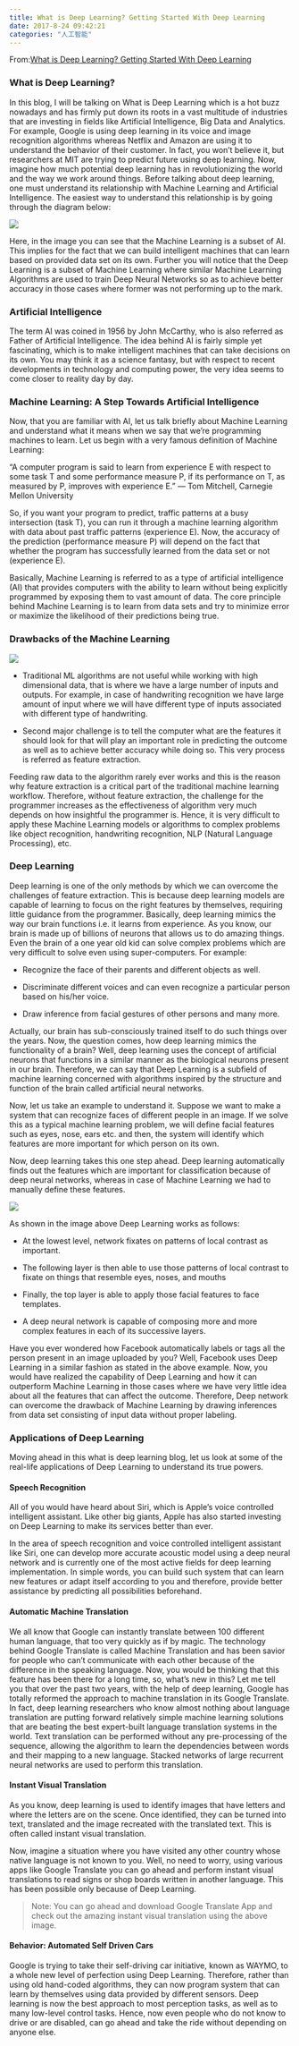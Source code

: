 ```yaml
---
title: What is Deep Learning? Getting Started With Deep Learning
date: 2017-8-24 09:42:21
categories: "人工智能"
---
```


From:[What is Deep Learning? Getting Started With Deep Learning](https://www.edureka.co/blog/what-is-deep-learning)

### What is Deep Learning?

In this blog, I will be talking on What is Deep Learning which is a hot buzz nowadays and has firmly put down its roots in a vast multitude of industries that are investing in fields like Artificial Intelligence, Big Data and Analytics. For example, Google is using deep learning in its voice and image recognition algorithms whereas Netflix and Amazon are using it to understand the behavior of their customer. In fact, you won’t believe it, but researchers at MIT are trying to predict future using deep learning. Now, imagine how much potential deep learning has in revolutionizing the world and the way we work around things. Before talking about deep learning, one must understand its relationship with Machine Learning and Artificial Intelligence. The easiest way to understand this relationship is by going through the diagram below:

![](/images/categories/ai/004/AI-Timeline-What-is-Deep-Learning-Edureka-1.png)


Here, in the image you can see that the Machine Learning is a subset of AI. This implies for the fact that we can build intelligent machines that can learn based on provided data set on its own. Further you will notice that the Deep Learning is a subset of Machine Learning where similar Machine Learning Algorithms are used to train Deep Neural Networks so as to achieve better accuracy in those cases where former was not performing up to the mark.

<!--more-->


### Artificial Intelligence

The term AI was coined in 1956 by John McCarthy, who is also referred as Father of Artificial Intelligence. The idea behind AI is fairly simple yet fascinating, which is to make intelligent machines that can take decisions on its own. You may think it as a science fantasy, but with respect to recent developments in technology and computing power, the very idea seems to come closer to reality day by day.

### Machine Learning: A Step Towards Artificial Intelligence

Now, that you are familiar with AI, let us talk briefly about Machine Learning and understand what it means when we say that we’re programming machines to learn. Let us begin with a very famous definition of Machine Learning:

“A computer program is said to learn from experience E with respect to some task T and some performance measure P, if its performance on T, as measured by P, improves with experience E.” — Tom Mitchell, Carnegie Mellon University

So, if you want your program to predict, traffic patterns at a busy intersection (task T), you can run it through a machine learning algorithm with data about past traffic patterns (experience E). Now, the accuracy of the prediction (performance measure P) will depend on the fact that whether the program has successfully learned from the data set or not (experience E). 

Basically, Machine Learning is referred to as a type of artificial intelligence (AI) that provides computers with the ability to learn without being explicitly programmed by exposing them to vast amount of data. The core principle behind Machine Learning is to learn from data sets and try to minimize error or maximize the likelihood of their predictions being true.

### Drawbacks of the Machine Learning

![](/images/categories/ai/004/Deep-Learning-Performance-What-is-Deep-Learning-Edureka-486x300.png)

* Traditional ML algorithms are not useful while working with high dimensional data, that is where we have a large number of inputs and outputs. For example, in case of handwriting recognition we have large amount of input where we will have different type of inputs associated with different type of handwriting.

* Second major challenge is to tell the computer what are the features it should look for that will play an important role in predicting the outcome as well as to achieve better accuracy while doing so. This very process is referred as feature extraction.

Feeding raw data to the algorithm rarely ever works and this is the reason why feature extraction is a critical part of the traditional machine learning workflow. Therefore, without feature extraction, the challenge for the programmer increases as the effectiveness of algorithm very much depends on how insightful the programmer is. Hence, it is very difficult to apply these Machine Learning models or algorithms to complex problems like object recognition, handwriting recognition, NLP (Natural Language Processing), etc.  

### Deep Learning

Deep learning is one of the only methods by which we can overcome the challenges of feature extraction. This is because deep learning models are capable of learning to focus on the right features by themselves, requiring little guidance from the programmer. Basically, deep learning mimics the way our brain functions i.e. it learns from experience. As you know, our brain is made up of billions of neurons that allows us to do amazing things. Even the brain of a one year old kid can solve complex problems which are very difficult to solve even using super-computers. For example:

* Recognize the face of their parents and different objects as well.

* Discriminate different voices and can even recognize a particular person based on his/her voice.

* Draw inference from facial gestures of other persons and many more. 

Actually, our brain has sub-consciously trained itself to do such things over the years. Now, the question comes, how deep learning mimics the functionality of a brain? Well, deep learning uses the concept of artificial neurons that functions in a similar manner as the biological neurons present in our brain. Therefore, we can say that Deep Learning is a subfield of machine learning concerned with algorithms inspired by the structure and function of the brain called artificial neural networks.

Now, let us take an example to understand it. Suppose we want to make a system that can recognize faces of different people in an image. If we solve this as a typical machine learning problem, we will define facial features such as eyes, nose, ears etc. and then, the system will identify which features are more important for which person on its own.

Now, deep learning takes this one step ahead. Deep learning automatically finds out the features which are important for classification because of deep neural networks, whereas in case of Machine Learning we had to manually define these features.

![](/images/categories/ai/004/Deep-Neural-Network-What-is-Deep-Learning-Edureka.png)

As shown in the image above Deep Learning works as follows:

* At the lowest level, network fixates on patterns of local contrast as important.

* The following layer is then able to use those patterns of local contrast to fixate on things that resemble eyes, noses, and mouths

* Finally, the top layer is able to apply those facial features to face templates.

* A deep neural network is capable of composing more and more complex features in each of its successive layers.

Have you ever wondered how Facebook automatically labels or tags all the person present in an image uploaded by you? Well, Facebook uses Deep Learning in a similar fashion as stated in the above example. Now, you would have realized the capability of Deep Learning and how it can outperform Machine Learning in those cases where we have very little idea about all the features that can affect the outcome. Therefore, Deep network can overcome the drawback of Machine Learning by drawing inferences from data set consisting of input data without proper labeling. 

### Applications of Deep Learning

Moving ahead in this what is deep learning blog, let us look at some of the real-life applications of Deep Learning to understand its true powers.

#### Speech Recognition

All of you would have heard about Siri, which is Apple’s voice controlled intelligent assistant. Like other big giants, Apple has also started investing on Deep Learning to make its services better than ever.

In the area of speech recognition and voice controlled intelligent assistant like Siri, one can develop more accurate acoustic model using a deep neural network and is currently one of the most active fields for deep learning implementation. In simple words, you can build such system that can learn new features or adapt itself according to you and therefore, provide better assistance by predicting all possibilities beforehand. 

#### Automatic Machine Translation

We all know that Google can instantly translate between 100 different human language, that too very quickly as if by magic. The technology behind Google Translate is called Machine Translation and has been savior for people who can’t communicate with each other because of the difference in the speaking language.  Now, you would be thinking that this feature has been there for a long time, so, what’s new in this? Let me tell you that over the past two years, with the help of deep learning, Google has totally reformed the approach to machine translation in its Google Translate. In fact, deep learning researchers who know almost nothing about language translation are putting forward relatively simple machine learning solutions that are beating the best expert-built language translation systems in the world. Text translation can be performed without any pre-processing of the sequence, allowing the algorithm to learn the dependencies between words and their mapping to a new language. Stacked networks of large recurrent neural networks are used to perform this translation.

#### Instant Visual Translation

As you know, deep learning is used to identify images that have letters and where the letters are on the scene. Once identified, they can be turned into text, translated and the image recreated with the translated text. This is often called instant visual translation.

Now, imagine a situation where you have visited any other country whose native language is not known to you. Well, no need to worry, using various apps like Google Translate you can go ahead and perform instant visual translations to read signs or shop boards written in another language. This has been possible only because of Deep Learning.  

>Note: You can go ahead and download Google Translate App and check out the amazing instant visual translation using the above image.

#### Behavior: Automated Self Driven Cars

Google is trying to take their self-driving car initiative, known as WAYMO, to a whole new level of perfection using Deep Learning. Therefore, rather than using old hand-coded algorithms, they can now program system that can learn by themselves using data provided by different sensors. Deep learning is now the best approach to most perception tasks, as well as to many low-level control tasks. Hence, now even people who do not know to drive or are disabled, can go ahead and take the ride without depending on anyone else. 